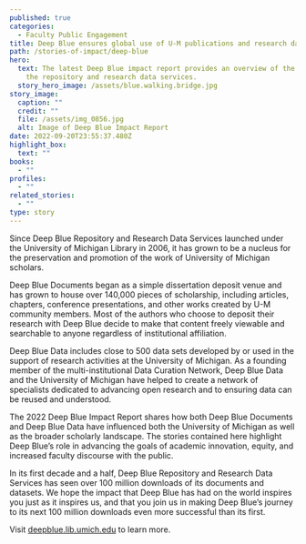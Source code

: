 ```yaml
---
published: true
categories:
  - Faculty Public Engagement
title: Deep Blue ensures global use of U-M publications and research data
path: /stories-of-impact/deep-blue
hero:
  text: The latest Deep Blue impact report provides an overview of the impact of
    the repository and research data services.
  story_hero_image: /assets/blue.walking.bridge.jpg
story_image:
  caption: ""
  credit: ""
  file: /assets/img_0856.jpg
  alt: Image of Deep Blue Impact Report
date: 2022-09-20T23:55:37.480Z
highlight_box:
  text: ""
books:
  - ""
profiles:
  - ""
related_stories:
  - ""
type: story
---
```

Since Deep Blue Repository and Research Data Services launched under the University of Michigan Library in 2006, it has grown to be a nucleus for the preservation and promotion of the work of University of Michigan scholars.

Deep Blue Documents began as a simple dissertation deposit venue and has grown to house over 140,000 pieces of scholarship, including articles, chapters, conference presentations, and other works created by U-M community members. Most of the authors who choose to deposit their research with Deep Blue decide to make that content freely viewable and searchable to anyone regardless of institutional affiliation.

Deep Blue Data includes close to 500 data sets developed by or used in the support of research activities at the University of Michigan. As a founding member of the multi-institutional Data Curation Network, Deep Blue Data and the University of Michigan have helped to create a network of specialists dedicated to advancing open research and to ensuring data can be reused and understood.

The 2022 Deep Blue Impact Report shares how both Deep Blue Documents and Deep Blue Data have influenced both the University of Michigan as well as the broader scholarly landscape. The stories contained here highlight Deep Blue’s role in advancing the goals of academic innovation, equity, and increased faculty discourse with the public.

In its first decade and a half, Deep Blue Repository and Research Data Services has seen over 100 million downloads of its documents and datasets. We hope the impact that Deep Blue has had on the world inspires you just as it inspires us, and that you join us in making Deep Blue’s journey to its next 100 million downloads even more successful than its first.

Visit [deepblue.lib.umich.edu](https://deepblue.lib.umich.edu/) to learn more.